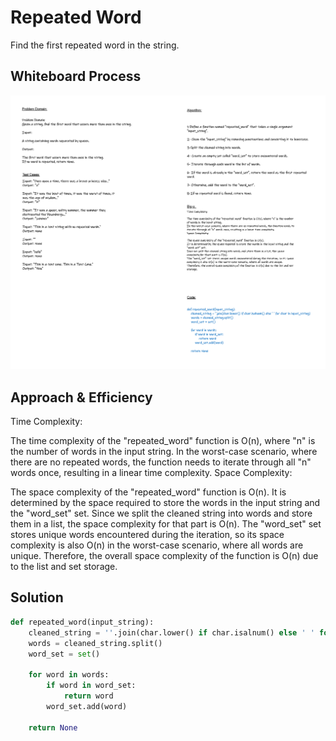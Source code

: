 # Repeated Word
<!-- Description of the challenge -->
Find the first repeated word in the string.

## Whiteboard Process
<!-- Embedded whiteboard image -->
![rt](./cc31.png)

## Approach & Efficiency
<!-- What approach did you take? Why? What is the Big O space/time for this approach? -->
Time Complexity:

The time complexity of the "repeated_word" function is O(n), where "n" is the number of words in the input string.
In the worst-case scenario, where there are no repeated words, the function needs to iterate through all "n" words once, resulting in a linear time complexity.
Space Complexity:

The space complexity of the "repeated_word" function is O(n).
It is determined by the space required to store the words in the input string and the "word_set" set.
Since we split the cleaned string into words and store them in a list, the space complexity for that part is O(n).
The "word_set" set stores unique words encountered during the iteration, so its space complexity is also O(n) in the worst-case scenario, where all words are unique.
Therefore, the overall space complexity of the function is O(n) due to the list and set storage.

## Solution
<!-- Show how to run your code, and examples of it in action -->
```python
def repeated_word(input_string):
    cleaned_string = ''.join(char.lower() if char.isalnum() else ' ' for char in input_string)
    words = cleaned_string.split()
    word_set = set()

    for word in words:
        if word in word_set:
            return word
        word_set.add(word)

    return None
```
